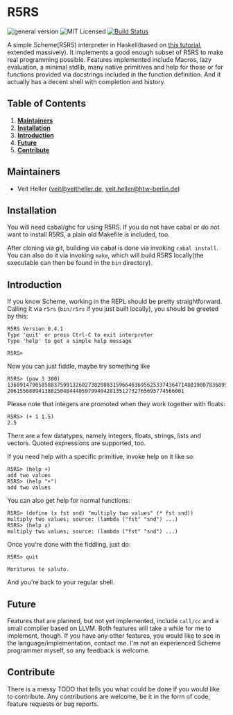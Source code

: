 # R5RS
![general version](http://img.shields.io/badge/version-0.4.1-yellow.svg)
![MIT Licensed](http://img.shields.io/badge/license-MIT-blue.svg)
[![Build Status](https://travis-ci.org/hellerve/R5RS.png?branch=master)](https://travis-ci.org/hellerve/R5RS)

A simple Scheme(R5RS) interpreter in Haskell(based on 
[this tutorial](http://upload.wikimedia.org/wikipedia/commons/a/aa/Write_Yourself_a_Scheme_in_48_Hours.pdf),
extended massively).
It implements a good enough subset of R5RS to make real programming possible.
Features implemented include Macros, lazy evaluation, a minimal stdlib, many
native primitives and help for those or for functions provided via docstrings 
included in the function definition. And it actually has a decent shell with
completion and history.

## Table of Contents

1. **[Maintainers](#maintainers)**
2. **[Installation](#installation)**
3. **[Introduction](#introduction)**
4. **[Future](#future)**
5. **[Contribute](#contribute)**

## Maintainers

* Veit Heller (<veit@veitheller.de>, <veit.heller@htw-berlin.de>)

## Installation

You will need cabal/ghc for using R5RS. If you do not have cabal or do not
want to install R5RS, a plain old Makefile is included, too.

After cloning via git, building via cabal is done via invoking `cabal install`.
You can also do it via invoking `make`, which will build R5RS locally(the executable
can then be found in the `bin` directory).

## Introduction

If you know Scheme, working in the REPL should be pretty straightforward.
Calling it via `r5rs` (`bin/r5rs` if you just built locally), you should
be greeted by this:

```
R5RS Version 0.4.1
Type 'quit' or press Ctrl-C to exit interpreter
Type 'help' to get a simple help message

R5RS>
```

Now you can just fiddle, maybe try something like

```
R5RS> (pow 3 300)
136891479058588375991326027382088315966463695625337436471480190078368997177499076593800
206155688941388250484440597994042813512732765695774566001
```

Please note that integers are promoted when they work together with floats:

```
R5RS> (+ 1 1.5)
2.5
```

There are a few datatypes, namely integers, floats, strings, lists and
vectors. Quoted expressions are supported, too.

If you need help with a specific primitive, invoke help on it like so:

```
R5RS> (help +)
add two values
R5RS> (help "+")
add two values
```

You can also get help for normal functions:

```
R5RS> (define (x fst snd) "multiply two values" (* fst snd))
multiply two values; source: (lambda ("fst" "snd") ...)
R5RS> (help x)
multiply two values; source: (lambda ("fst" "snd") ...)
```

Once you're done with the fiddling, just do:

```
R5RS> quit

Moriturus te saluto.
```

And you're back to your regular shell.

## Future

Features that are planned, but not yet implemented, include `call/cc` and a 
small compiler based on LLVM. Both features will take a while for me to 
implement, though. If you have any other features, you would like to see
in the language/implementation, contact me. I'm not an experienced Scheme
programmer myself, so any feedback is welcome.

## Contribute

There is a messy TODO that tells you what could be done if you would like
to contribute. Any contributions are welcome, be it in the form of code,
feature requests or bug reports.
